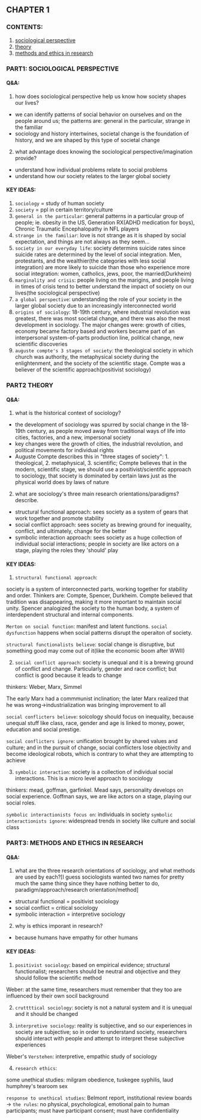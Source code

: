 
## CHAPTER 1

### CONTENTS: 
1. [sociological perspective](#sociological_perspective)
2. [theory](#part2_theory)
3. [methods and ethics in research](#methods_and_ethics_in_research)


### PART1: SOCIOLOGICAL PERSPECTIVE

#### Q&A:

1. how does sociological perspective help us know how society shapes our lives?
* we can identify patterns of social behavior on ourselves and on the people around us; the patterns are: general in the particular, strange in the familiar
* sociology and history intertwines, societal change is the foundation of history, and we are shaped by this type of societal change

2. what advantage does knowing the sociological perspective/imagination provide? 
* understand how individual problems relate to social problems
* understand how our society relates to the larger global society

#### KEY IDEAS:

1. `sociology` = study of human society
2. `society` = ppl in certain territory/culture
3. `general in the particular`: general patterns in a particular group of people; ie. obesity in the US, Generation RX(ADHD medication for boys), Chronic Traumatic Encephalopathy in NFL players
4. `strange in the familiar`: love is not strange as it is shaped by social expectation, and things are not always as they seem...
5. `society in our everyday life`: society determins suicide rates since suicide rates are determined by the level of social integration. Men, protestants, and the wealthier(the categories with less social integration) are more likely to suicide than those who experience more social integration: women, catholics, jews, poor, the married(Durkheim)
6. `marginality and crisis`: people living on the marigins, and people living in times of crisis tend to better understand the impact of society on our lives(the sociological perspective)
7. `a global perspective`: understanding the role of your society in the larger global society due to an increasingly interconnected world
8. `origins of sociology`: 18-19th century, where industrial revolution was greatest, there was most societal change, and there was also the most development in sociology. The major changes were: growth of cities, economy became factory based and workers became part of an interpersonal system-of-parts production line, political change, new scientific discoveries
9. `auguste compte's 3 stages of society`: the theological society in which church was authority, the metaphysical society during the enlightenment, and the society of the scientific stage. Compte was a believer of the scientific approach(positivist sociology)


### PART2 THEORY
#### Q&A:
1. what is the historical context of sociology? 
* the development of sociology was spurred by social change in the 18-19th century, as people moved away from traditional ways of life into cities, factories, and a new, impersonal society
* key changes were the growth of cities, the industrial revolution, and political movements for individual rights
* Auguste Compte describes this in "three stages of society": 1. theological, 2. metaphysical, 3. scientific; Compte believes that in the modern, scientific stage, we should use a positivist/scientific approach to sociology, that society is dominated by certain laws just as the physical world does by laws of nature

2. what are sociology's three main research orientations/paradigms? describe.
* structural functional approach: sees society as a system of gears that work together and promote stability
* social conflict approach: sees society as brewing ground for inequality, conflict, and ultimately, change for the better
* symbolic interaction approach: sees society as a huge collection of individual social interactions; people in society are like actors on a stage, playing the roles they 'should' play

#### KEY IDEAS:

1. `structural functional approach`: 

society is a system of interconnected parts, working together for stability and order. Thinkers are: Compte, Spencer, Durkheim. Compte believed that tradition was disappearing, making it more important to maintain social unity. Spencer analogized the society to the human body, a system of interdependent structural and internal components.

`Merton on social function`: manifest and latent functions. `social dysfunction` happens when social patterns disrupt the operaiton of society.

`structural functionalists believe`: social change is disruptive, but something good may come out of it(like the economic boom after WWII)

2. `social conflict approach`: society is unequal and it is a brewing ground of conflict and change. Particularly, gender and race conflict; but conflict is good because it leads to change

thinkers: Weber, Marx, Simmel

The early Marx had a commmunist inclination; the later Marx realized that he was wrong->industrialization was bringing improvement to all 

`social conflicters believe`: soicology should focus on inequality, because unequal stuff like class, race, gender and age is linked to money, power, education and social prestige. 

`social conflicters ignore`: unification brought by shared values and culture; and in the pursuit of change, social conflicters lose objectivity and become ideological robots, which is contrary to what they are attempting to achieve

3. `symbolic interaction`: society is a collection of individual social interactions. This is a micro level approach to sociology

thinkers: mead, goffman, garfinkel. Mead says, personality develops on social experience. Goffman says, we are like actors on a stage, playing our social roles. 

`symbolic interactionists focus on`: individuals in society
`symbolic interactionists ignore`: widespread trends in society like culture and social class

### PART3: METHODS AND ETHICS IN RESEARCH
#### Q&A:
1. what are the three research orientations of sociology, and what methods are used by each?[I guess sociologists wanted two names for pretty much the same thing since they have nothing better to do, paradigm/approach/research orientation/method]
* structural functional = positivist sociology
* social conflict = critical sociology
* symbolic interaction = interpretive sociology

2. why is ethics imporant in research?
* because humans have empathy for other humans

#### KEY IDEAS:

1. `positivist sociology`: based on empirical evidence; structural functionalist; researchers should be neutral and objective and they should follow the scientific method

Weber: at the same time, researchers must remember that they too are influenced by their own socil background

2. `cruttttical sociology`: society is not a natural system and it is unequal and it should be changed

3. `interpretive sociology`: reality is subjective, and so our experiences in society are subjective; so in order to understand society, researchers should interact with people and attempt to interpret these subjective experiences

Weber's `Verstehen`: interpretive, empathic study of sociology

4. `research ethics`:

some unethical studies: milgram obedience, tuskegee syphilis, laud humphrey's tearoom sex

`response to unethical studies`: Belmont report, institutional review boards -> `the rules`: no physical, psychological, emotional pain to human participants; must have participant consent; must have confidentiality
